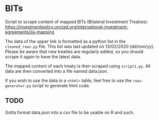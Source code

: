 # BITs

Script to scrape content of mapped BITs (Bilateral Investment Treaties):
https://investmentpolicy.unctad.org/international-investment-agreements/iia-mapping

The data of the upper link is formatted as a python list in the `cleaned_rows.py` file. This list was last updated on 13/02/2020 (dd/mm/yy). Please be aware that new treaties are regularly added, so you should scrape it again to have the latest data.

The mapped content of each treaty is then scraped using `script1.py`. All data are then converted into a file named data.json.

If you wish to use the data in a `<html>` table, feel free to use the `rows-generator.py` script to generate html code.

## TODO
Gotta format data.json into a csv file to be usable on R and such.